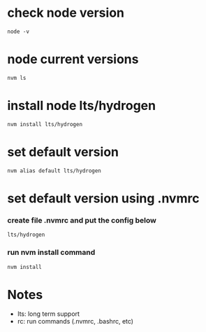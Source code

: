 # check node version
```
node -v
```

# node current versions
```
nvm ls
```

# install node lts/hydrogen
```
nvm install lts/hydrogen
```

# set default version
```
nvm alias default lts/hydrogen
```

# set default version using .nvmrc

### create file .nvmrc and put the config below
```
lts/hydrogen
```

### run nvm install command
```
nvm install
```

# Notes
- lts: long term support
- rc: run commands (.nvmrc, .bashrc, etc)